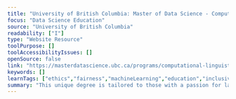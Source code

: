 ```yaml
---
title: "University of British Columbia: Master of Data Science - Computational Linguistics"
focus: "Data Science Education"
source: "University of British Columbia"
readability: ["I"]
type: "Website Resource"
toolPurpose: []
toolAccessibilityIssues: []
openSource: false
link: "https://masterdatascience.ubc.ca/programs/computational-linguistics"
keywords: []
learnTags: ["ethics","fairness","machineLearning","education","inclusivePractice","canadianLandscape"]
summary: "This unique degree is tailored to those with a passion for language and data. The program combines foundational data science courses with advanced computational linguistics courses, equipping graduates with the skills to turn language-related data into knowledge and to build AI that can interpret human language. "
---
```


